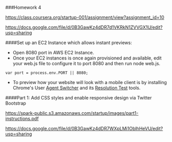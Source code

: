 ###Homework 4

https://class.coursera.org/startup-001/assignment/view?assignment_id=10

https://docs.google.com/file/d/0B3GawKz4dDR7d1VKRkN1ZVVGX1U/edit?usp=sharing

####Set up an EC2 Instance which allows instant previews:

* Open 8080 port in AWS EC2 Instance.
* Once your EC2 instances is once again provisioned and available, edit your web.js file to configure it to port 8080 and then run node web.js.
```
var port = process.env.PORT || 8080;
```
* To preview how your website will look with a mobile client is by installing Chrome's User [Agent Switcher](https://chrome.google.com/webstore/detail/user-agent-switcher-for-c/djflhoibgkdhkhhcedjiklpkjnoahfmg?hl=en-US) and its [Resolution Test](https://chrome.google.com/webstore/detail/resolution-test/idhfcdbheobinplaamokffboaccidbal?hl=en) tools. 

####Part 1: Add CSS styles and enable responsive design via Twitter Bootstrap

https://spark-public.s3.amazonaws.com/startup/images/part1-instructions.pdf

https://docs.google.com/file/d/0B3GawKz4dDR7WXpLMi1OblhHeVU/edit?usp=sharing

